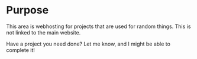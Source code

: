 # Purpose

This area is webhosting for projects that are used for random things. This is not linked to the main website. 

Have a project you need done? Let me know, and I might be able to complete it!
